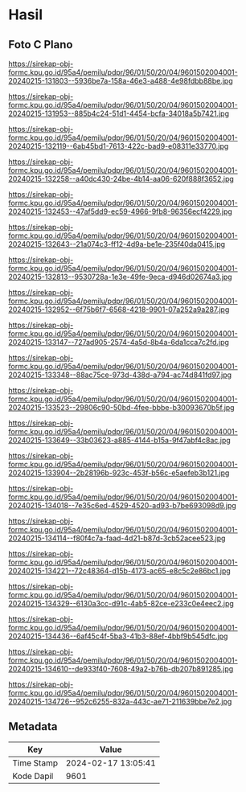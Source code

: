 # Hasil

## Foto C Plano

https://sirekap-obj-formc.kpu.go.id/95a4/pemilu/pdpr/96/01/50/20/04/9601502004001-20240215-131803--5936be7a-158a-46e3-a488-4e98fdbb88be.jpg

https://sirekap-obj-formc.kpu.go.id/95a4/pemilu/pdpr/96/01/50/20/04/9601502004001-20240215-131953--885b4c24-51d1-4454-bcfa-34018a5b7421.jpg

https://sirekap-obj-formc.kpu.go.id/95a4/pemilu/pdpr/96/01/50/20/04/9601502004001-20240215-132119--6ab45bd1-7613-422c-bad9-e08311e33770.jpg

https://sirekap-obj-formc.kpu.go.id/95a4/pemilu/pdpr/96/01/50/20/04/9601502004001-20240215-132258--a40dc430-24be-4b14-aa06-620f888f3652.jpg

https://sirekap-obj-formc.kpu.go.id/95a4/pemilu/pdpr/96/01/50/20/04/9601502004001-20240215-132453--47af5dd9-ec59-4966-9fb8-96356ecf4229.jpg

https://sirekap-obj-formc.kpu.go.id/95a4/pemilu/pdpr/96/01/50/20/04/9601502004001-20240215-132643--21a074c3-ff12-4d9a-be1e-235f40da0415.jpg

https://sirekap-obj-formc.kpu.go.id/95a4/pemilu/pdpr/96/01/50/20/04/9601502004001-20240215-132813--9530728a-1e3e-49fe-9eca-d946d02674a3.jpg

https://sirekap-obj-formc.kpu.go.id/95a4/pemilu/pdpr/96/01/50/20/04/9601502004001-20240215-132952--6f75b6f7-6568-4218-9901-07a252a9a287.jpg

https://sirekap-obj-formc.kpu.go.id/95a4/pemilu/pdpr/96/01/50/20/04/9601502004001-20240215-133147--727ad905-2574-4a5d-8b4a-6da1cca7c2fd.jpg

https://sirekap-obj-formc.kpu.go.id/95a4/pemilu/pdpr/96/01/50/20/04/9601502004001-20240215-133348--88ac75ce-973d-438d-a794-ac74d841fd97.jpg

https://sirekap-obj-formc.kpu.go.id/95a4/pemilu/pdpr/96/01/50/20/04/9601502004001-20240215-133523--29806c90-50bd-4fee-bbbe-b30093670b5f.jpg

https://sirekap-obj-formc.kpu.go.id/95a4/pemilu/pdpr/96/01/50/20/04/9601502004001-20240215-133649--33b03623-a885-4144-b15a-9f47abf4c8ac.jpg

https://sirekap-obj-formc.kpu.go.id/95a4/pemilu/pdpr/96/01/50/20/04/9601502004001-20240215-133904--2b28196b-923c-453f-b56c-e5aefeb3b121.jpg

https://sirekap-obj-formc.kpu.go.id/95a4/pemilu/pdpr/96/01/50/20/04/9601502004001-20240215-134018--7e35c6ed-4529-4520-ad93-b7be693098d9.jpg

https://sirekap-obj-formc.kpu.go.id/95a4/pemilu/pdpr/96/01/50/20/04/9601502004001-20240215-134114--f80f4c7a-faad-4d21-b87d-3cb52acee523.jpg

https://sirekap-obj-formc.kpu.go.id/95a4/pemilu/pdpr/96/01/50/20/04/9601502004001-20240215-134221--72c48364-d15b-4173-ac65-e8c5c2e86bc1.jpg

https://sirekap-obj-formc.kpu.go.id/95a4/pemilu/pdpr/96/01/50/20/04/9601502004001-20240215-134329--6130a3cc-d91c-4ab5-82ce-e233c0e4eec2.jpg

https://sirekap-obj-formc.kpu.go.id/95a4/pemilu/pdpr/96/01/50/20/04/9601502004001-20240215-134436--6af45c4f-5ba3-41b3-88ef-4bbf9b545dfc.jpg

https://sirekap-obj-formc.kpu.go.id/95a4/pemilu/pdpr/96/01/50/20/04/9601502004001-20240215-134610--de933f40-7608-49a2-b76b-db207b891285.jpg

https://sirekap-obj-formc.kpu.go.id/95a4/pemilu/pdpr/96/01/50/20/04/9601502004001-20240215-134726--952c6255-832a-443c-ae71-211639bbe7e2.jpg


## Metadata

| Key        | Value               |
| ---------- | ------------------- |
| Time Stamp | 2024-02-17 13:05:41 |
| Kode Dapil | 9601                |



